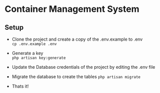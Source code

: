 # Container Management System

## Setup
- Clone the project and create a copy of the .env.example to .env   
 `cp .env.example .env`
 
- Generate a key  
 `php artisan key:generate`
 
- Update the Database credentials of the project by editing the .env file

- Migrate the database to create the tables
  `php artisan migrate`
  
- Thats it!
